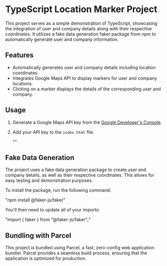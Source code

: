 # TypeScript Location Marker Project

This project serves as a simple demonstration of TypeScript, showcasing the integration of user and company details along with their respective coordinates. It utilizes a fake data generation faker package from  npm to automatically generate user and company information.

## Features

- Automatically generates user and company details including location coordinates.
- Integrates Google Maps API to display markers for user and company locations.
- Clicking on a marker displays the details of the corresponding user and company.

## Usage

1. Generate a Google Maps API key from the [Google Developer's Console](https://console.developers.google.com/).

2. Add your API key to the `index.html` file.
   
   "<script src="https://maps.googleapis.com/maps/api/js?key=YOUR_API_KEY&callback=initMap" async defer></script>"

## Fake Data Generation

The project uses a fake data generation package to create user and company details, as well as their respective coordinates. This allows for easy testing and demonstration purposes.

To install the package, run the following command:

"npm install @faker-js/faker"

You'll then need to update all of your imports:

"import { faker } from "@faker-js/faker";"

## Bundling with Parcel

This project is bundled using Parcel, a fast, zero-config web application bundler. Parcel provides a seamless build process, ensuring that the application is optimized for production.
